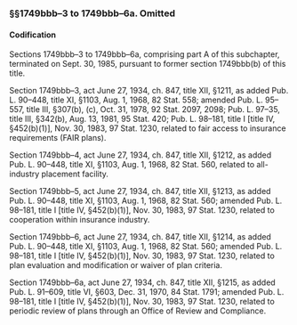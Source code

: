 ### §§1749bbb–3 to 1749bbb–6a. Omitted ###

#### Codification ####

Sections 1749bbb–3 to 1749bbb–6a, comprising part A of this subchapter, terminated on Sept. 30, 1985, pursuant to former section 1749bbb(b) of this title.

Section 1749bbb–3, act June 27, 1934, ch. 847, title XII, §1211, as added Pub. L. 90–448, title XI, §1103, Aug. 1, 1968, 82 Stat. 558; amended Pub. L. 95–557, title III, §307(b), (c), Oct. 31, 1978, 92 Stat. 2097, 2098; Pub. L. 97–35, title III, §342(b), Aug. 13, 1981, 95 Stat. 420; Pub. L. 98–181, title I [title IV, §452(b)(1)], Nov. 30, 1983, 97 Stat. 1230, related to fair access to insurance requirements (FAIR plans).

Section 1749bbb–4, act June 27, 1934, ch. 847, title XII, §1212, as added Pub. L. 90–448, title XI, §1103, Aug. 1, 1968, 82 Stat. 560, related to all-industry placement facility.

Section 1749bbb–5, act June 27, 1934, ch. 847, title XII, §1213, as added Pub. L. 90–448, title XI, §1103, Aug. 1, 1968, 82 Stat. 560; amended Pub. L. 98–181, title I [title IV, §452(b)(1)], Nov. 30, 1983, 97 Stat. 1230, related to cooperation within insurance industry.

Section 1749bbb–6, act June 27, 1934, ch. 847, title XII, §1214, as added Pub. L. 90–448, title XI, §1103, Aug. 1, 1968, 82 Stat. 560; amended Pub. L. 98–181, title I [title IV, §452(b)(1)], Nov. 30, 1983, 97 Stat. 1230, related to plan evaluation and modification or waiver of plan criteria.

Section 1749bbb–6a, act June 27, 1934, ch. 847, title XII, §1215, as added Pub. L. 91–609, title VI, §603, Dec. 31, 1970, 84 Stat. 1791; amended Pub. L. 98–181, title I [title IV, §452(b)(1)], Nov. 30, 1983, 97 Stat. 1230, related to periodic review of plans through an Office of Review and Compliance.